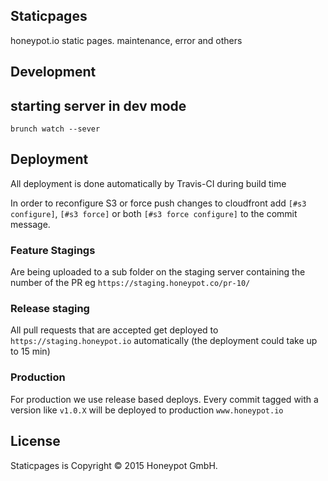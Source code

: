 Staticpages
----------

honeypot.io static pages. maintenance, error and others


Development
-----------

## starting server in dev mode

```shell
brunch watch --sever
```

Deployment
----------

All deployment is done automatically by Travis-CI during build time

In order to reconfigure S3 or force push changes to cloudfront
add `[#s3 configure]`, `[#s3 force]` or both `[#s3 force configure]`
to the commit message.

### Feature Stagings

Are being uploaded to a sub folder on the staging server containing
the number of the PR eg `https://staging.honeypot.co/pr-10/`

### Release staging

All pull requests that are accepted get deployed to `https://staging.honeypot.io`
automatically (the deployment could take up to 15 min)

### Production

For production we use release based deploys. Every commit tagged with
a version like `v1.0.X` will be deployed to production `www.honeypot.io`

License
-------

Staticpages is Copyright © 2015 Honeypot GmbH.
